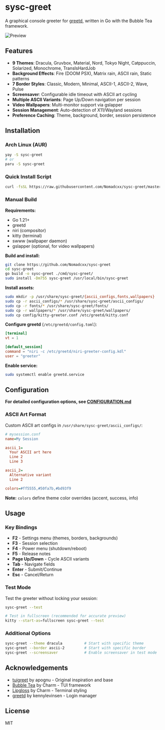 # sysc-greet

A graphical console greeter for [greetd](https://git.sr.ht/~kennylevinsen/greetd), written in Go with the Bubble Tea framework.

![Preview](https://github.com/Nomadcxx/sysc-greet/raw/master/assets/showcase.gif)

## Features

- **9 Themes**: Dracula, Gruvbox, Material, Nord, Tokyo Night, Catppuccin, Solarized, Monochrome, TransIsHardJob
- **Background Effects**: Fire (DOOM PSX), Matrix rain, ASCII rain, Static patterns
- **7 Border Styles**: Classic, Modern, Minimal, ASCII-1, ASCII-2, Wave, Pulse
- **Screensaver**: Configurable idle timeout with ASCII art cycling
- **Multiple ASCII Variants**: Page Up/Down navigation per session
- **Video Wallpapers**: Multi-monitor support via gslapper
- **Session Management**: Auto-detection of X11/Wayland sessions
- **Preference Caching**: Theme, background, border, session persistence

## Installation

### Arch Linux (AUR)

```bash
yay -S sysc-greet
# or
paru -S sysc-greet
```

### Quick Install Script

```bash
curl -fsSL https://raw.githubusercontent.com/Nomadcxx/sysc-greet/master/install.sh | sudo bash
```

### Manual Build

**Requirements:**
- Go 1.21+
- greetd
- niri (compositor)
- kitty (terminal)
- swww (wallpaper daemon)
- gslapper (optional, for video wallpapers)

**Build and install:**

```bash
git clone https://github.com/Nomadcxx/sysc-greet
cd sysc-greet
go build -o sysc-greet ./cmd/sysc-greet/
sudo install -Dm755 sysc-greet /usr/local/bin/sysc-greet
```

**Install assets:**

```bash
sudo mkdir -p /usr/share/sysc-greet/{ascii_configs,fonts,wallpapers}
sudo cp -r ascii_configs/* /usr/share/sysc-greet/ascii_configs/
sudo cp -r fonts/* /usr/share/sysc-greet/fonts/
sudo cp -r wallpapers/* /usr/share/sysc-greet/wallpapers/
sudo cp config/kitty-greeter.conf /etc/greetd/kitty.conf
```

**Configure greetd** (`/etc/greetd/config.toml`):

```toml
[terminal]
vt = 1

[default_session]
command = "niri -c /etc/greetd/niri-greeter-config.kdl"
user = "greeter"
```

**Enable service:**

```bash
sudo systemctl enable greetd.service
```

## Configuration

**For detailed configuration options, see [CONFIGURATION.md](https://github.com/Nomadcxx/sysc-greet/blob/master/CONFIGURATION.md)**

### ASCII Art Format

Custom ASCII art configs in `/usr/share/sysc-greet/ascii_configs/`:

```ini
# mysession.conf
name=My Session

ascii_1=
  Your ASCII art here
  Line 2
  Line 3

ascii_2=
  Alternative variant
  Line 2

colors=#ff5555,#50fa7b,#bd93f9
```

**Note:** `colors` define theme color overrides (accent, success, info)

## Usage

### Key Bindings

- **F2** - Settings menu (themes, borders, backgrounds)
- **F3** - Session selection
- **F4** - Power menu (shutdown/reboot)
- **F5** - Release notes
- **Page Up/Down** - Cycle ASCII variants
- **Tab** - Navigate fields
- **Enter** - Submit/Continue
- **Esc** - Cancel/Return

### Test Mode

Test the greeter without locking your session:

```bash
sysc-greet --test

# Test in fullscreen (recommended for accurate preview)
kitty --start-as=fullscreen sysc-greet --test
```

### Additional Options

```bash
sysc-greet --theme dracula          # Start with specific theme
sysc-greet --border ascii-2         # Start with specific border
sysc-greet --screensaver            # Enable screensaver in test mode
```

## Acknowledgements

- [tuigreet](https://github.com/apognu/tuigreet) by apognu - Original inspiration and base
- [Bubble Tea](https://github.com/charmbracelet/bubbletea) by Charm - TUI framework
- [Lipgloss](https://github.com/charmbracelet/lipgloss) by Charm - Terminal styling
- [greetd](https://git.sr.ht/~kennylevinsen/greetd) by kennylevinsen - Login manager

## License

MIT
